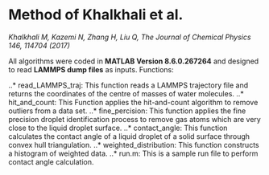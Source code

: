 # Method of Khalkhali et al.
*Khalkhali M, Kazemi N, Zhang H, Liu Q, The Journal of Chemical Physics 146, 114704 (2017)*

All algorithms were coded in __MATLAB Version 8.6.0.267264__ and designed to read __LAMMPS dump files__ as inputs.
Functions:

..* read_LAMMPS_traj: This function reads a LAMMPS trajectory file and returns the coordinates of the centre of masses of water molecules.
..* hit_and_count: This Function applies the hit-and-count algorithm to remove outliers from a data set.
..* fine_percision: This function applies the fine precision droplet identification process to remove gas atoms which are very close to the liquid droplet surface.
..* contact_angle: This function calculates the contact angle of a liquid droplet of a solid surface through convex hull triangulation.
..* weighted_distribution: This function constructs a histogram of weighted data.
..* run.m: This is a sample run file to perform contact angle calculation.

